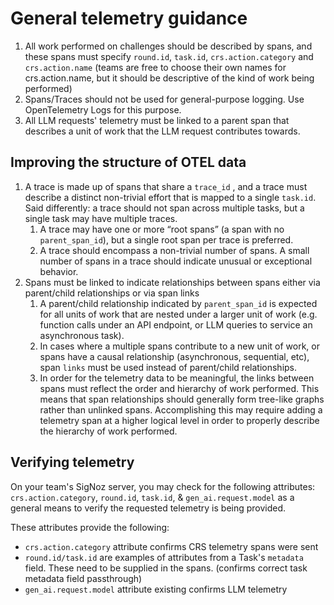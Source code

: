 # General telemetry guidance

1. All work performed on challenges should be described by spans, and these spans must specify `round.id`, `task.id`, `crs.action.category` and `crs.action.name` (teams are free to choose their own names for crs.action.name, but it should be descriptive of the kind of work being performed)
1. Spans/Traces should not be used for general-purpose logging. Use OpenTelemetry Logs for this purpose.
1. All LLM requests' telemetry must be linked to a parent span that describes a unit of work that the LLM request contributes towards.

## Improving the structure of OTEL data

1. A trace is made up of spans that share a `trace_id` , and a trace must describe a distinct non-trivial effort that is mapped to a single `task.id`. Said differently: a trace should not span across multiple tasks, but a single task may have multiple traces.
    1. A trace may have one or more “root spans” (a span with no `parent_span_id`), but a single root span per trace is preferred.
    1. A trace should encompass a non-trivial number of spans. A small number of spans in a trace should indicate unusual or exceptional behavior.
1. Spans must be linked to indicate relationships between spans either via parent/child relationships or via span links
    1. A parent/child relationship indicated by `parent_span_id` is expected for all units of work that are nested under a larger unit of work (e.g. function calls under an API endpoint, or LLM queries to service an asynchronous task).
    1. In cases where a multiple spans contribute to a new unit of work, or spans have a causal relationship (asynchronous, sequential, etc), span `links` must be used instead of parent/child relationships.
    1. In order for the telemetry data to be meaningful, the links between spans must reflect the order and hierarchy of work performed. This means that span relationships should generally form tree-like graphs rather than unlinked spans. Accomplishing this may require adding a telemetry span at a higher logical level in order to properly describe the hierarchy of work performed.

## Verifying telemetry

On your team's SigNoz server, you may check for the following attributes: `crs.action.category`, `round.id`, `task.id`, & `gen_ai.request.model` as a general means to verify the requested telemetry is being provided.

These attributes provide the following:

* `crs.action.category` attribute confirms CRS telemetry spans were sent
* `round.id/task.id` are examples of attributes from a Task's `metadata` field. These need to be supplied in the spans. (confirms correct task metadata field passthrough)
* `gen_ai.request.model` attribute existing confirms LLM telemetry

